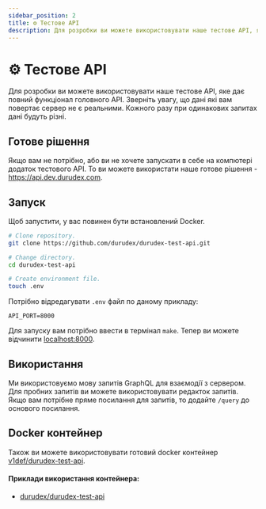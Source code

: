 ```yaml
---
sidebar_position: 2
title: ⚙️ Тестове API
description: Для розробки ви можете використовувати наше тестове API, яке дає повний функціонал головного API.
---
```


# ⚙️ Тестове API

Для розробки ви можете використовувати наше тестове API, яке дає повний функціонал головного API.
Зверніть увагу, що дані які вам повертає сервер не є реальними. Кожного разу при одинакових запитах
дані будуть різні.

## Готове рішення

Якщо вам не потрібно, або ви не хочете запускати в себе на компютері додаток тестового API. То ви можете
використати наше готове рішення - https://api.dev.durudex.com.

## Запуск

Щоб запустити, у вас повинен бути встановлений Docker.

```sh
# Clone repository.
git clone https://github.com/durudex/durudex-test-api.git

# Change directory.
cd durudex-test-api

# Create environment file.
touch .env
```

Потрібно відредагувати `.env` файл по даному прикладу:
```env
API_PORT=8000
```

Для запуску вам потрібно ввести в термінал `make`. Тепер ви можете відчинити [localhost:8000](http://localhost:8000).

## Використання

Ми використовуємо мову запитів GraphQL для взаємодії з сервером. Для пробних запитів ви можете використовувати
редакток запитів. Якщо вам потрібне пряме посилання для запитів, то додайте `/query` до основого посилання.

## Docker контейнер

Також ви можете використовувати готовий docker контейнер 
[v1def/durudex-test-api](https://hub.docker.com/repository/docker/v1def/durudex-test-api).

#### Приклади використання контейнера:

+ [durudex/durudex-test-api](https://github.com/durudex/durudex-test-api/tree/main/deploy)
